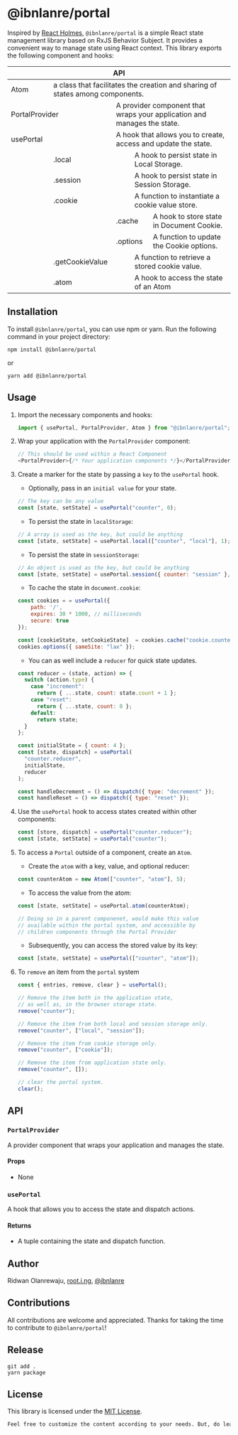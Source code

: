 # @ibnlanre/portal

Inspired by [React Holmes](https://github.com/devx-os/react-holmes), `@ibnlanre/portal` is a simple React state management library based on RxJS Behavior Subject. It provides a convenient way to manage state using React context. This library exports the following component and hooks:

<table>
    <thead>
        <tr>
            <th colspan="7">API</th>
        </tr>
    </thead>
    <tbody>
        <tr>
            <td colspan="">Atom</td>
            <td colspan="5">a class that facilitates the creation and sharing of states among components.</td>
        </tr>
        <tr>
            <td colspan="2">PortalProvider</td>
            <td colspan="5">A provider component that wraps your application and manages the state.</td>
        </tr>
        <tr>
            <td colspan="2">usePortal</td>
            <td colspan="5">A hook that allows you to create, access and update the state.</td>
        </tr>
        <tr>
            <td></td>
            <td colspan="2">.local</td>
            <td colspan="4">A hook to persist state in Local Storage.</td>
        </tr>
        <tr>
            <td></td>
            <td colspan="2">.session</td>
            <td colspan="4">A hook to persist state in Session Storage.</td>
        </tr>
        <tr>
            <td></td>
            <td colspan="2">.cookie</td>
            <td colspan="4">A function to instantiate a cookie value store.</td>
        </tr>
        <tr>
            <td></td>
            <td></td>
            <td colspan="2">.cache</td>
            <td colspan="3">A hook to store state in Document Cookie.</td>
        </tr>
        <tr>
            <td></td>
            <td></td>
            <td colspan="2">.options</td>
            <td colspan="3">A function to update the Cookie options.</td>
        </tr>
        <tr>
            <td></td>
            <td colspan="2">.getCookieValue</td>
            <td colspan="5">A function to retrieve a stored cookie value.</td>
        </tr>
        <tr>
            <td></td>
            <td colspan="2">.atom</td>
            <td colspan="5">A hook to access the state of an Atom</td>
        </tr>
    </tbody>
</table>

## Installation

To install `@ibnlanre/portal`, you can use npm or yarn. Run the following command in your project directory:

```shell
npm install @ibnlanre/portal
```

or

```shell
yarn add @ibnlanre/portal
```

## Usage

1. Import the necessary components and hooks:

   ```js
   import { usePortal, PortalProvider, Atom } from "@ibnlanre/portal";
   ```

2. Wrap your application with the `PortalProvider` component:

   ```js
   // This should be used within a React Component
   <PortalProvider>{/* Your application components */}</PortalProvider>
   ```

3. Create a marker for the state by passing a `key` to the `usePortal` hook.

   - Optionally, pass in an `initial value` for your state.

   ```js
   // The key can be any value
   const [state, setState] = usePortal("counter", 0);
   ```

   - To persist the state in `localStorage`:

   ```js
   // A array is used as the key, but could be anything
   const [state, setState] = usePortal.local(["counter", "local"], 1);
   ```

   - To persist the state in `sessionStorage`:

   ```js
   // An object is used as the key, but could be anything
   const [state, setState] = usePortal.session({ counter: "session" }, 2);
   ```

   - To cache the state in `document.cookie`:

   ```js
   const cookies = = usePortal({
       path: '/',
       expires: 30 * 1000, // milliseconds
       secure: true
   });

   const [cookieState, setCookieState]  = cookies.cache("cookie.counter", 3);
   cookies.options({ sameSite: "lax" });
   ```

   - You can as well include a `reducer` for quick state updates.

   ```js
   const reducer = (state, action) => {
     switch (action.type) {
       case "increment":
         return { ...state, count: state.count + 1 };
       case "reset":
         return { ...state, count: 0 };
       default:
         return state;
     }
   };

   const initialState = { count: 4 };
   const [state, dispatch] = usePortal(
     "counter.reducer",
     initialState,
     reducer
   );

   const handleDecrement = () => dispatch({ type: "decrement" });
   const handleReset = () => dispatch({ type: "reset" });
   ```

4. Use the `usePortal` hook to access states created within other components:

   ```js
   const [store, dispatch] = usePortal("counter.reducer");
   const [state, setState] = usePortal("counter");
   ```

5. To access a `Portal` outside of a component, create an `Atom`.

   - Create the `atom` with a key, value, and optional reducer:

   ```js
   const counterAtom = new Atom(["counter", "atom"], 5);
   ```

   - To access the value from the atom:

   ```js
   const [state, setState] = usePortal.atom(counterAtom);

   // Doing so in a parent componenet, would make this value
   // available within the portal system, and accessible by
   // children components through the Portal Provider
   ```

   - Subsequently, you can access the stored value by its key:

   ```js
   const [state, setState] = usePortal(["counter", "atom"]);
   ```

6. To `remove` an item from the `portal` system

   ```js
   const { entries, remove, clear } = usePortal();

   // Remove the item both in the application state,
   // as well as, in the browser storage state.
   remove("counter");

   // Remove the item from both local and session storage only.
   remove("counter", ["local", "session"]);

   // Remove the item from cookie storage only.
   remove("counter", ["cookie"]);

   // Remove the item from application state only.
   remove("counter", []);

   // clear the portal system.
   clear();
   ```

## API

### `PortalProvider`

A provider component that wraps your application and manages the state.

#### Props

- None

### `usePortal`

A hook that allows you to access the state and dispatch actions.

#### Returns

- A tuple containing the state and dispatch function.

## Author

Ridwan Olanrewaju, [root.i.ng](https://www.root.i.ng), [@ibnlanre](https://linkedin.com/in/ibnlanre)

## Contributions

All contributions are welcome and appreciated. Thanks for taking the time to contribute to `@ibnlanre/portal`!

## Release

```shell
git add .
yarn package
```

## License

This library is licensed under the [MIT License](https://opensource.org/licenses/MIT).

```txt
Feel free to customize the content according to your needs. But, do leave a shoutout. Thanks 😊.
```
